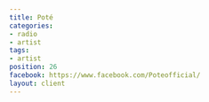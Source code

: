 ```yaml
---
title: Poté
categories:
- radio
- artist
tags:
- artist
position: 26
facebook: https://www.facebook.com/Poteofficial/
layout: client
---
```


